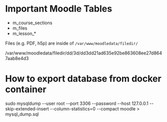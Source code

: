 # Important Moodle Tables

* m_course_sections
* m_files
* m_lesson_*


Files (e.g. PDF, h5p) are inside of 
`/var/www/moodledata/filedir/`

/var/www/moodledata/filedir/dd/3d/dd3dd21ad635e92be863608ee27d8647aab8e4d3

# How to export database from docker container
sudo mysqldump --user root --port 3306 --password --host 127.0.0.1 --skip-extended-insert --column-statistics=0 --compact moodle > mysql_dump.sql